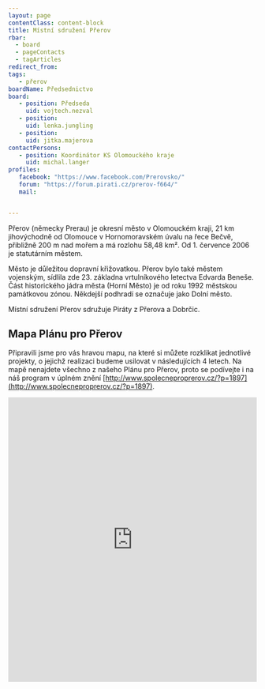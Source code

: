 ```yaml
---
layout: page
contentClass: content-block
title: Místní sdružení Přerov
rbar:
  - board
  - pageContacts
  - tagArticles
redirect_from:
tags:
   - přerov
boardName: Předsednictvo
board:
   - position: Předseda
     uid: vojtech.nezval
   - position: 
     uid: lenka.jungling
   - position: 
     uid: jitka.majerova
contactPersons:
   - position: Koordinátor KS Olomouckého kraje
     uid: michal.langer
profiles:
   facebook: "https://www.facebook.com/Prerovsko/"
   forum: "https://forum.pirati.cz/prerov-f664/"
   mail: 


---
```


Přerov (německy Prerau) je okresní město v Olomouckém kraji, 21 km jihovýchodně od Olomouce v Hornomoravském úvalu na řece Bečvě, přibližně 200 m nad mořem a má rozlohu 58,48 km². Od 1. července 2006 je statutárním městem.

Město je důležitou dopravní křižovatkou. Přerov bylo také městem vojenským, sídlila zde 23. základna vrtulníkového letectva Edvarda Beneše. Část historického jádra města (Horní Město) je od roku 1992 městskou památkovou zónou. Někdejší podhradí se označuje jako Dolní město.

Místní sdružení Přerov sdružuje Piráty z Přerova a Dobrčic. 

## Mapa Plánu pro Přerov

Připravili jsme pro vás hravou mapu, na které si můžete rozklikat jednotlivé projekty, o jejichž realizaci budeme usilovat v následujících 4 letech. Na mapě nenajdete všechno z našeho Plánu pro Přerov, proto se podívejte i na náš program v úplném znění [http://www.spolecneproprerov.cz/?p=1897](http://www.spolecneproprerov.cz/?p=1897).

<iframe width="100%" height="576" src="https://maphub.net/embed/38160?panel=1" frameborder="0"></iframe>
